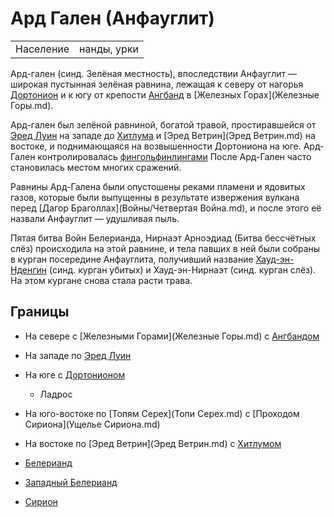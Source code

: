 # Ард Гален (Анфауглит)

|                   |               |
|-------------------|---------------|
|Население          |нанды, урки    |

Ард-гален (синд. Зелёная местность), впоследствии Анфауглит — широкая пустынная
зелёная равнина, лежащая к северу от нагорья [Дортонион](Дортонион.md) и к югу
от крепости [Ангбанд](Ангбанд.md) в [Железных Горах](Железные Горы.md).

Ард-гален был зелёной равниной, богатой травой, простиравшейся от
[Эред Луин](Синие%20Горы.md) на западе до [Хитлума](Хитлум.md) и
[Эред Ветрин](Эред Ветрин.md) на востоке, и поднимающаяся на возвышенности
Дортониона на юге. Ард-Гален контролировалась
[фингольфинлингами](Народы/фингольфинлинги.md) После Ард-Гален часто
становилась местом многих сражений.

Равнины Ард-Галена были опустошены реками пламени и ядовитых газов, которые
были выпущенны в результате извержения вулкана перед
[Дагор Браголлах](Войны/Четвертая Война.md), и после этого её назвали
Анфауглит — удушливая пыль.

Пятая битва Войн Белерианда, Нирнаэт Арноэдиад (Битва бессчётных слёз)
происходила на этой равнине, и тела павших в ней были собраны в курган
посередине Анфауглита, получивший название
[Хауд-эн-Нденгин](Хауд-эн-Нденгин.md) (синд. курган убитых) и Хауд-эн-Нирнаэт
(синд. курган слёз). На этом кургане снова стала расти трава.


## Границы

*   На севере с [Железными Горами](Железные Горы.md) с [Ангбандом](Ангбанд.md)
*   На западе по [Эред Луин](Синие%20Горы.md)
*   На юге с [Дортонионом](Дортонион.md)
    *   Ладрос
*   На юго-востоке по [Топям Серех](Топи Серех.md) с [Проходом Сириона](Ущелье Сириона.md)
*   На востоке по [Эред Ветрин](Эред Ветрин.md) с [Хитлумом](Хитлум.md)


*   [Белерианд](index.md)
*   [Западный Белерианд](Западный%20Белерианд.md)
*   [Сирион](Реки/Сирион.md)

